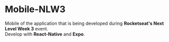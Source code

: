 # Mobile-NLW3
 Mobile of the application that is being developed during **Rocketseat's Next Level Week 3** event.<br>
 Develop with **React-Native** and **Expo**.
